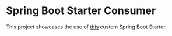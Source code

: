 # Spring Boot Starter Consumer

This project showcases the use of [this](https://github.com/nelsonghezzi/spring-boot-starter-sample) custom Spring Boot Starter.

